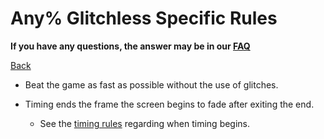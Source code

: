 # Any% Glitchless Specific Rules

**If you have any questions, the answer may be in our
[FAQ](https://www.speedrun.com/mcbe/thread/vdv9t)**

[Back](../README.md)

* Beat the game as fast as possible without the use of glitches.

* Timing ends the frame the screen begins to fade after exiting the end.
	- See the [timing rules](../global/README.md#timing-rules) regarding
	when timing begins.

